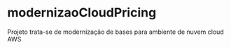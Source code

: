 # modernizaoCloudPricing
Projeto trata-se de modernização de bases para ambiente de nuvem cloud AWS
